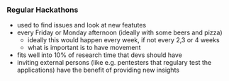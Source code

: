### Regular Hackathons

* used to find issues and look at new featutes
* every Friday or Monday afternoon (ideally with some beers and pizza)
  * ideally this would happen every week, if not every 2,3 or 4 weeks
  * what is important is to have movement
* fits well into 10% of research time that devs should have
* inviting external persons (like e.g. pentesters that regulary test the applications) have the benefit of providing new insights
